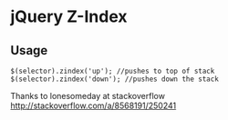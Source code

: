 jQuery Z-Index
====

Usage
----

```
$(selector).zindex('up'); //pushes to top of stack
$(selector).zindex('down'); //pushes down the stack
```

Thanks to lonesomeday at stackoverflow http://stackoverflow.com/a/8568191/250241
